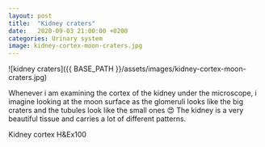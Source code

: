 ```yaml
---
layout: post
title:  "Kidney craters"
date:   2020-09-03 21:00:00 +0200
categories: Urinary system
image: kidney-cortex-moon-craters.jpg
---
```


![kidney craters]({{ BASE_PATH }}/assets/images/kidney-cortex-moon-craters.jpg)



Whenever i am examining the cortex of the kidney under the microscope, i imagine looking at the moon surface as the glomeruli looks like the big craters and the tubules look like the small ones 😍
The kidney is a very beautiful tissue and carries a lot of different patterns.

Kidney cortex H&Ex100 
